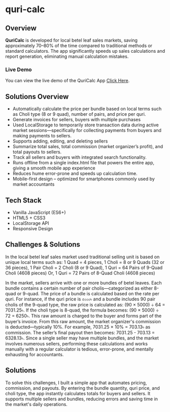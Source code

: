 # quri-calc

## Overview

**QuriCalc** is developed for local betel leaf sales markets, saving approximately 70–80% of the time compared to traditional methods or standard calculators. The app significantly speeds up sales calculations and report generation, eliminating manual calculation mistakes.

### Live Demo

You can view the live demo of the QuriCalc App [Click Here](https://quricalc.vercel.app/).

## Solutions Overview

- Automatically calculate the price per bundle based on local terms such as Choli type (8 or 9 quad), number of pairs, and price per quri.
- Generate invoices for sellers, buyers with multiple purchases
- Used LocalStorage to temporarily store transaction data during active market sessions—specifically for collecting payments from buyers and making payments to sellers.
- Supports adding, editing, and deleting sellers
- Summarize total sales, total commission (market organizer’s profit), and total payouts to sellers.
- Track all sellers and buyers with integrated search functionality.
- Runs offline from a single index.html file that powers the entire app, giving a smooth mobile app experience
- Reduces hume error-prone and speeds up calculation time.
- Mobile-first design – optimized for smartphones commonly used by market accountants

## Tech Stack

- Vanilla JavaScript (ES6+)
- HTML5 + CSS3
- LocalStorage API
- Responsive Design

## Challenges & Solutions

In the local betel leaf sales market used traditional selling unit is based on unique local terms such as:
1 Quad = 4 pieces, 1 Choli = 8 or 9 Quads (32 or 36 pieces), 1 Pair Choli = 2 Choli (8 or 9 Quad), 1 Quri = 64 Pairs of 9-Quad Choli (4608 pieces) Or, 1 Quri = 72 Pairs of 8-Quad Choli (4608 pieces)

In the market, sellers arrive with one or more bundles of betel leaves. Each bundle contains a certain number of pair cholis—categorized as either 8-quad or 9-quad. The price of a bundle is calculated based on the rate per quri. For instance, if the quri price is ৫০০০৳ and a bundle includes 90 pair cholis of the 9-quad type, the raw price is calculated as: (90 × 5000) ÷ 64 = 7031.25৳. If the choli type is 8-quad, the formula becomes: (90 × 5000) ÷ 72 = 6250৳. This raw amount is charged to the buyer and forms part of the buyer’s invoice. From this raw amount, the market organizer's commission is deducted—typically 10%. For example, 7031.25 × 10% = 703.13৳ as commission. The seller’s final payout then becomes: 7031.25 - 703.13 = 6328.13৳. Since a single seller may have multiple bundles, and the market involves numerous sellers, performing these calculations and works manually with a regular calculator is tedious, error-prone, and mentally exhausting for accountants.

## Solutions

To solve this challenges, I built a simple app that automates pricing, commission, and payouts. By entering the bundle quantity, quri price, and choli type, the app instantly calculates totals for buyers and sellers. It supports multiple sellers and bundles, reducing errors and saving time in the market's daily operations.
